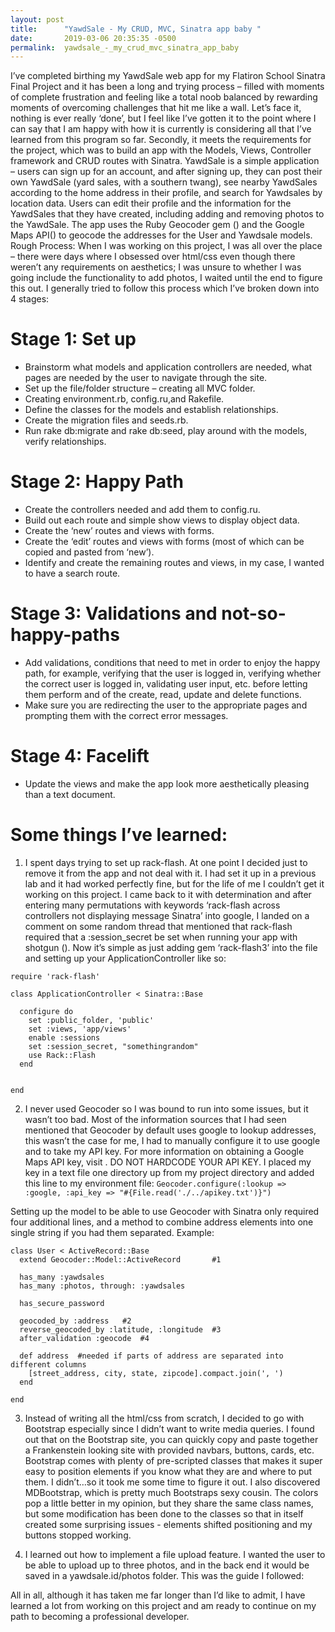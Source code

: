 ```yaml
---
layout: post
title:      "YawdSale - My CRUD, MVC, Sinatra app baby "
date:       2019-03-06 20:35:35 -0500
permalink:  yawdsale_-_my_crud_mvc_sinatra_app_baby
---
```


I’ve completed birthing my YawdSale web app for my Flatiron School Sinatra Final Project and it has been a long and trying process – filled with moments of complete frustration and feeling like a total noob balanced by rewarding moments of overcoming challenges that hit me like a wall. Let’s face it, nothing is ever really ‘done’, but I feel like I’ve gotten it to the point where I can say that I am happy with how it is currently is considering all that I’ve learned from this program so far. Secondly, it meets the requirements for the project, which was to build an app with the Models, Views, Controller framework and CRUD routes with Sinatra.
YawdSale is a simple application – users can sign up for an account, and after signing up, they can post their own YawdSale (yard sales, with a southern twang), see nearby YawdSales according to the home address in their profile, and search for Yawdsales by location data. Users can edit their profile and the information for the YawdSales that they have created, including adding and removing photos to the YawdSale. The app uses the Ruby Geocoder gem ([](http://www.rubygeocoder.com/)) and the Google Maps API([](https://cloud.google.com/maps-platform/maps/)) to geocode the addresses for the User and Yawdsale models.
Rough Process:
When I was working on this project, I was all over the place – there were days where I obsessed over html/css even though there weren’t any requirements on aesthetics; I was unsure to whether I was going include the functionality to add photos, I waited until the end to figure this out. I generally tried to follow this process which I’ve broken down into 4 stages:
# Stage 1: Set up

* Brainstorm what models and application controllers are needed, what pages are needed by the user to navigate through the site.
* Set up the file/folder structure – creating all MVC folder.
* Creating environment.rb, config.ru,and Rakefile.
* Define the classes for the models and establish relationships.
* Create the migration files and seeds.rb.
* Run rake db:migrate and rake db:seed, play around with the models, verify relationships.
# Stage 2: Happy Path
* Create the controllers needed and add them to config.ru.
* Build out each route and simple show views to display object data.
* Create the ‘new’ routes and views with forms.
* Create the ‘edit’ routes and views with forms (most of which can be copied and pasted from ‘new’).
* Identify and create the remaining routes and views, in my case, I wanted to have a search route.
# Stage 3: Validations and not-so-happy-paths
* Add validations, conditions that need to met in order to enjoy the happy path, for example, verifying that the user is logged in, verifying whether the correct user is logged in, validating user input, etc. before letting them perform and of the create, read, update and delete functions.
* Make sure you are redirecting the user to the appropriate pages and prompting them with the correct error messages.
# Stage 4: Facelift
* Update the views and make the app look more aesthetically pleasing than a text document.
# Some things I’ve learned:
1)	I spent days trying to set up rack-flash. At one point I decided just to remove it from the app and not deal with it. I had set it up in a previous lab and it had worked perfectly fine, but for the life of me I couldn’t get it working on this project. I came back to it with determination and after entering many permutations with keywords ‘rack-flash across controllers not displaying message Sinatra’ into google, I landed on a comment on some random thread that mentioned that rack-flash required that a :session_secret be set when running your app with shotgun ([](https://groups.google.com/forum/#!topic/sinatrarb/pUFSoyQXyQs)).
Now it’s simple as just adding gem ‘rack-flash3’ into the file and setting up your ApplicationController like so:


```
require 'rack-flash'

class ApplicationController < Sinatra::Base

  configure do
    set :public_folder, 'public'
    set :views, 'app/views'
    enable :sessions
    set :session_secret, "somethingrandom"
    use Rack::Flash
  end


end
```


2)	 I never used Geocoder so I was bound to run into some issues, but it wasn’t too bad. Most of the information sources that I had seen mentioned that Geocoder by default uses google to lookup addresses, this wasn’t the case for me, I had to manually configure it to use google and to take my API key. For more information on obtaining a Google Maps API key, visit [](https://cloud.google.com/maps-platform/maps/). DO NOT HARDCODE YOUR API KEY. I placed my key in a text file one directory up from my project directory and added this line to my environment file:
`Geocoder.configure(:lookup => :google, :api_key => "#{File.read('./../apikey.txt')}")`

Setting up the model to be able to use Geocoder with Sinatra only required four additional lines, and a method to combine address elements into one single string if you had them separated. 
Example:
```
class User < ActiveRecord::Base
  extend Geocoder::Model::ActiveRecord       #1

  has_many :yawdsales
  has_many :photos, through: :yawdsales

  has_secure_password

  geocoded_by :address   #2
  reverse_geocoded_by :latitude, :longitude  #3
  after_validation :geocode  #4

  def address  #needed if parts of address are separated into different columns
    [street_address, city, state, zipcode].compact.join(', ')
  end

end
```

3)	Instead of writing all the html/css from scratch, I decided to go with Bootstrap especially since I didn’t want to write media queries. I found out that on the Bootstrap site, you can quickly copy and paste together a Frankenstein looking site with provided navbars, buttons, cards, etc. Bootstrap comes with plenty of pre-scripted classes that makes it super easy to position elements if you know what they are and where to put them. I didn’t…so it took me some time to figure it out. I also discovered MDBootstrap, which is pretty much Bootstraps sexy cousin. The colors pop a little better in my opinion, but they share the same class names, but some modification has been done to the classes so that in itself created some surprising issues - elements shifted positioning and my buttons stopped working.

4)	I learned out how to implement a file upload feature. I wanted the user to be able to upload up to three photos, and in the back end it would be saved in a yawdsale.id/photos folder. This was the guide I followed: [](https://gist.github.com/runemadsen/3905593)

All in all, although it has taken me far longer than I’d like to admit, I have learned a lot from working on this project and am ready to continue on my path to becoming a professional developer.

